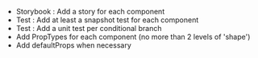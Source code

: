 - Storybook : Add a story for each component
- Test : Add at least a snapshot test for each component
- Test : Add a unit test per conditional branch
- Add PropTypes for each component (no more than 2 levels of 'shape')
- Add defaultProps when necessary

